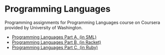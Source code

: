 # Programming Languages

Programming assignments for Programming Languages course on Coursera provided
by University of Washington.

+ [Programming Languages Part A, (in SML)](https://www.coursera.org/learn/programming-languages/)
+ [Programming Languages Part B, (in Racket)](https://www.coursera.org/learn/programming-languages-part-b)
+ [Programming Languages Part C, (in Ruby)](https://www.coursera.org/learn/programming-languages-part-c)